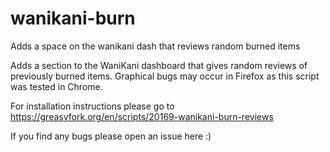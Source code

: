 # wanikani-burn
Adds a space on the wanikani dash that reviews random burned items

Adds a section to the WaniKani dashboard that gives random reviews of previously burned items. Graphical bugs may occur in Firefox as this script was tested in Chrome.

For installation instructions please go to https://greasyfork.org/en/scripts/20169-wanikani-burn-reviews

If you find any bugs please open an issue here :)
